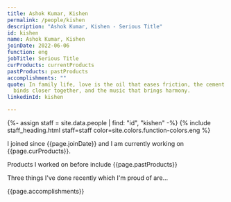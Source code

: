 ```yaml
---
title: Ashok Kumar, Kishen
permalink: /people/kishen
description: "Ashok Kumar, Kishen - Serious Title"
id: kishen
name: Ashok Kumar, Kishen
joinDate: 2022-06-06
function: eng
jobTitle: Serious Title
curProducts: currentProducts
pastProducts: pastProducts
accomplishments: ""
quote: In family life, love is the oil that eases friction, the cement that
  binds closer together, and the music that brings harmony.
linkedinId: kishen

---
```


{%- assign staff = site.data.people | find: "id", "kishen" -%}
{% include staff_heading.html staff=staff color=site.colors.function-colors.eng %}

<p>I joined since {{page.joinDate}} and I am currently working on {{page.curProducts}}.</p>

<p>Products I worked on before include {{page.pastProducts}}</p>

<p>Three things I've done recently which I'm proud of are...</p>
{{page.accomplishments}}
